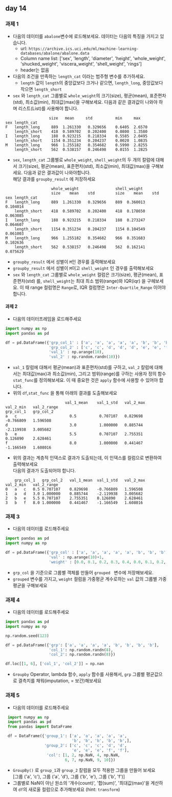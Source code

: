 ## day 14
### 과제 1
- 다음의 데이터를 `abalone`변수에 로드해보세요. 데이터는 다음의 특징을 가지고 있습니다.  
  - url: `https://archive.ics.uci.edu/ml/machine-learning-databases/abalone/abalone.data`
  - Column name list: ['sex', 'length', 'diameter', 'height', 
                               'whole_weight', 'shucked_weight', 'viscera_weight', 
                               'shell_weight', 'rings']
  - header는 없음
- 다음의 조건을 만족하는 `length_cat` 이라는 범주형 변수를 추가하세요.  
  - `length` 값이 `length`의 중앙값보다 크거나 같으면, `length_long`, 중앙값보다 작으면 `length_short` 
- `sex` 와 `length_cat` 그룹별로 `whole_weight`의 크기(size), 평균(mean), 표준편차(std), 최소값(min), 최대값(max)을 구해보세요. 다음과 같은 결과값이 나와야 하며 리스트(List)를 사용해야 합니다. 
~~~
                   size	  mean	   std	        min    	max
sex	length_cat					
F	length_long	    889	 1.261330	0.329656	0.6405	2.6570
    length_short	418	 0.589702	0.202400	0.0800	1.3580
I	length_long	    188	 0.923215	0.218334	0.5585	2.0495
    length_short	1154 0.351234	0.204237	0.0020	1.0835
M	length_long	    966	 1.255182	0.354682	0.5990	2.8255
    length_short	562	 0.538157	0.246498	0.0155	1.2825
~~~
- `sex`, `length_cat` 그룹별로 `whole_weight`, `shell_weight`의 두 개의 칼럼에 대해서 크기(size), 평균(mean), 표준편차(std), 최소값(min), 최대값(max)을 구해보세요. 다음과 같은 결과값이 나와야합니다.  
해당 결과를 `groupby_result` 에 저장하세요
~~~
                    whole_weight	            shell_weight
                    size	mean	std      	size	mean	std
sex	length_cat						
F	length_long	    889	 1.261330	0.329656	889	 0.360013	0.104014
    length_short	418	 0.589702	0.202400	418	 0.178650	0.063085
I	length_long	    188	 0.923215	0.218334	188	 0.273247	0.064607
    length_short	1154 0.351234	0.204237	1154 0.104549	0.061003
M	length_long	    966	 1.255182	0.354682	966	 0.351683	0.102636
    length_short	562	 0.538157	0.246498	562	 0.162141	0.075629
~~~
- `groupby_result` 에서 성별이 `M`인 경우를 출력해보세요
- `groupby_result` 에서 성별이 `M`이고 `shell_weight` 인 경우를 출력해보세요
- `sex` 와 `length_cat` 그룹별로 `whole_weight` 컬럼은 크기(size), 평균(mean), 표준편차(std) 를, `shell_weight`는 최대 최소 범위(range)와 IQR(iqr) 을 구헤보세요. 이 때 range 컬럼명은 `Range`로, IQR 컬럼명은 `Inter-Quartile_Range` 이어야 합니다.

#### 과제 2
- 다음의 데이터프레임을 로드해주세요
~~~python
import numpy as np
import pandas as pd

df = pd.DataFrame({'grp_col_1' : ['a', 'a', 'a', 'a', 'a', 'b', 'b', 'b', 'b', 'b'], 
                   'grp_col_2' : ['c', 'c', 'd', 'd', 'd', 'e', 'e', 'f', 'f', 'f'], 
                   'val_1' : np.arange(10),                   
                   'val_2' : np.random.randn(10)})
~~~
- `val_1` 칼럼에 대해서 평균(mean)과 표준편차(std)를 구하고, `val_2` 칼럼에 대해서는 최대값(max)과 최소값(min), 그리고 범위(range)를 구하는 사용자 정의 함수 `stat_func`를 정의해보세요. 이 때 중요한 것은 `apply` 함수에 사용할 수 있어야 합니다.
- 위의 `df`,`stat_func` 을 통해 아래의 결과를 도출해보세요
~~~
                          val_1_mean	val_1_std	val_2_max	val_2_min	val_2_range
grp_col_1	grp_col_2					
a	c	                    0.5	         0.707107	0.829698	-0.766809	1.596508
d	                        3.0	         1.000000	0.885744	-2.119938	3.005682
b	e	                    5.5	         0.707107	2.755351	0.126890	2.628461
f	                        8.0	         1.000000	0.441467	-1.166549	1.608016
~~~
- 위의 결과는 계층적 인덱스로 결과가 도출되는데, 이 인덱스를 컬럼으로 변환하여 출력해보세요  
  다음의 결과가 도출되어야 합니다.
~~~
    grp_col_1	grp_col_2	val_1_mean	val_1_std	val_2_max	val_2_min	val_2_range
0	a	c	0.5	0.707107	0.829698	-0.766809	1.596508
1	a	d	3.0	1.000000	0.885744	-2.119938	3.005682
2	b	e	5.5	0.707107	2.755351	0.126890	2.628461
3	b	f	8.0	1.000000	0.441467	-1.166549	1.608016
~~~

### 과제 3
- 다음의 데이터를 로드해주세요
~~~python
import pandas as pd
import numpy as np

df = pd.DataFrame({'grp_col' : ['a', 'a', 'a', 'a', 'a', 'b', 'b', 'b', 'b', 'b'], 
                   'val' : np.arange(10)+1,                   
                   'weight' : [0.0, 0.1, 0.2, 0.3, 0.4, 0.0, 0.1, 0.2, 0.3, 0.4]})
~~~
- `grp_col` 을 기준으로 그룹별 객체를 만들어 `grouped ` 변수에 저장해보세요.
- `grouped` 변수를 가지고, `weight` 컬럼을 가중평균 계수로하는 `val` 값의 그룹별 가중평균을 구해보세요

### 과제 4
- 다음의 데이터를 로드해주세요
~~~python
import pandas as pd
import numpy as np

np.random.seed(123)

df = pd.DataFrame({'grp': ['a', 'a', 'a', 'a', 'b', 'b', 'b', 'b'],
                   'col_1': np.random.randn(8),
                   'col_2': np.random.randn(8)})

df.loc[[1, 6], ['col_1', 'col_2']] = np.nan                   
~~~
- `Groupby` Operator, lambda 함수, `apply` 함수를 사용해서, `grp` 그룹별 평균값으로 결측치를 채워(imputation, = 보간)해보세요

### 과제 5
- 다음의 데이터를 로드해주세요
~~~python
 import numpy as np
 import pandas as pd
 from pandas import DataFrame

 df = DataFrame({'group_1': ['a', 'a', 'a', 'a', 'a',  
                             'b', 'b', 'b', 'b', 'b',], 
                 'group_2': ['c', 'c', 'c', 'd', 'd', 
                             'e', 'e', 'e', 'f', 'f'], 
                  'col': [1, 2, np.NaN, 4, np.NaN, 
                          6, 7, np.NaN, 9, 10]})
~~~
- `GroupBy()` 로 `group_1`과 `group_2` 칼럼을 모두 적용한 그룹을 만들어 보세요  
     [그룹 ('a', 'c'), 그룹 ('a', 'd'), 그룹 ('b', 'e'), 그룹 ('b', 'f')]
- 그룹별로 NaN이 아닌 원소의 '개수(count)', '합(sum)', '최대값(max)'을 계산하여 `df`의 새로울 컬럼으로 추가해보세요
  (hint: `transform`)




